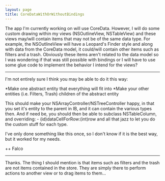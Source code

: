 ```yaml
---
layout: page
title: CoreDataWithOrWithoutBindings
---
```




The app I'm currently working on will use CoreData. However, I will do some custom drawing within my views (NSOutlineView, NSTableView) and these views may/will contain items that may not be of the same data type. For example, the NSOutlineView will have a Leopard's Finder style and along with data from the CoreData model, it could/will contain other items such as filters and a trash. Obviously these items aren't related to the data model so I was wondering if that was still possible with bindings or I will have to use some glue code to implement the behavior I intend for the views?

----

I'm not entirely sure I think you may be able to do it this way:


*Make one abstract entity that everything will fit into
*Make your other entities (i.e. Filters, Trash) children of the abstract entity


This should make your NSArrayController/NSTreeController happy, in that you set it's entity to the parent in IB, and it can contain the various types then. And if need be, you should then be able to subclass NSTableColumn, and overriding: - (id)dataCellForRow:(int)row and all that jazz to let you do the custom stuff for each type.

I've only done something like this once, so I don't know if it is the best way, but it worked for my needs.

++ Falco

----

Thanks. The thing I should mention is that items such as filters and the trash are not items contained in the store. They are simply there to perform actions to another view or to drag items to them...


